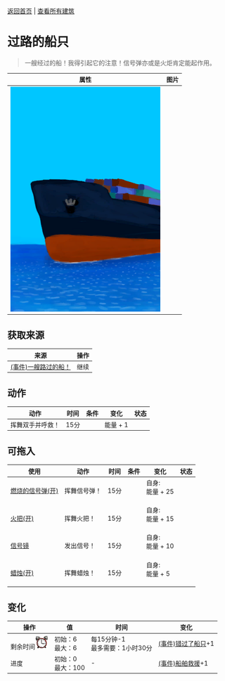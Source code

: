 [返回首页](index.md)   |  [查看所有建筑](building.md)
# 过路的船只  
> 一艘经过的船！我得引起它的注意！信号弹亦或是火炬肯定能起作用。  
  
  属性  |   图片   
 ----  |  ----:   
   |  ![](Sprite/Ship.png)   
  
## 获取来源  
来源  |  操作  
----  |  ----  
[(事件)一艘路过的船！](Event_Raft_PassingShip.md)  |  继续  
## 动作  
动作  |  时间  |  条件  |  变化  |  状态  
----  |  ----  |  ----  |  ----  |  ----  
挥舞双手并呼救！  |  15分  |    |  能量 + 1<br>  |    
## 可拖入  
使用  |  动作  |  时间  |  条件  |  变化  |  状态  
----  |  ----  |  ----  |  ----  |  ----  |  ----  
[燃烧的信号弹(开)](FlareHandOn.md)  |  挥舞信号弹！  |  15分  |    |  自身:<br>能量 + 25<br><br>  |    
[火把(开)](TorchOn.md)  |  挥舞火把！  |  15分  |    |  自身:<br>能量 + 15<br><br>  |    
[信号镜](SignalingMirror.md)  |  发出信号！  |  15分  |    |  自身:<br>能量 + 10<br><br>  |    
[蜡烛(开)](CandleOn.md)  |  挥舞蜡烛！  |  15分  |    |  自身:<br>能量 + 5<br><br>  |    
## 变化  
操作  |  值  |  时间  |  变化  
----  |  ----  |  ----  |  ----  
剩余时间<img decoding="async" src="Sprite/AlarmClock.png" style="width:30px;">  |  初始：6<br>最大：6  |  每15分钟-1<br>最多需要：1小时30分  |  [(事件)错过了船只](Event_ShipMissed.md)+1   
进度  |  初始：0<br>最大：100  |  -  |  [(事件)船舶救援](Event_ShipRescue.md)+1   
